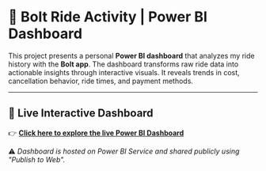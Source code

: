 # 🚖 Bolt Ride Activity | Power BI Dashboard

This project presents a personal **Power BI dashboard** that analyzes my ride history with the **Bolt app**. The dashboard transforms raw ride data into actionable insights through interactive visuals. It reveals trends in cost, cancellation behavior, ride times, and payment methods.

---

## 🔗 Live Interactive Dashboard

👉 **[Click here to explore the live Power BI Dashboard](https://app.powerbi.com/view?r=eyJrIjoiZWIxOTI4OTEtMjRiZi00MmI2LWE1NTMtMmYzMDJmYTRkZWE3IiwidCI6IjQ2ODQ3YjcwLWZlZDYtNDE2My04MjhkLTBjNmQ3ODhmOWRhZCIsImMiOjl9)**

⚠️ *Dashboard is hosted on Power BI Service and shared publicly using "Publish to Web".*
